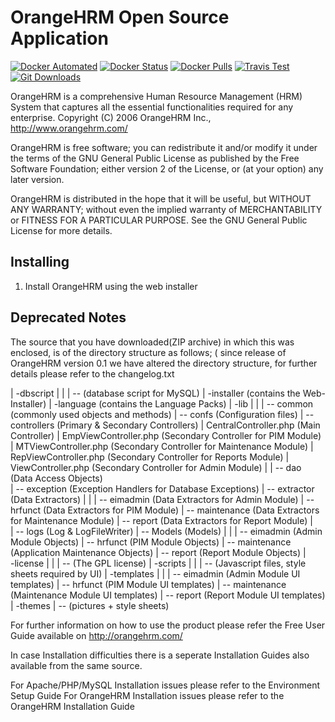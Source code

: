 # OrangeHRM Open Source Application

[![Docker Automated](https://img.shields.io/docker/automated/orangehrm/orangehrm.svg)](https://hub.docker.com/r/orangehrm/orangehrm/) [![Docker Status](https://img.shields.io/docker/build/orangehrm/orangehrm.svg)](https://hub.docker.com/r/orangehrm/orangehrm/) [![Docker Pulls](https://img.shields.io/docker/pulls/orangehrm/orangehrm.svg)](https://hub.docker.com/r/orangehrm/orangehrm)  [![Travis Test](https://img.shields.io/travis/orangehrm/orangehrm/master.svg)](https://travis-ci.org/orangehrm/orangehrm)  [![Git Downloads](https://img.shields.io/github/downloads/orangehrm/orangehrm/total.svg)](https://travis-ci.org/orangehrm/orangehrm) 




OrangeHRM is a comprehensive Human Resource Management (HRM) System that captures 
all the essential functionalities required for any enterprise. 
Copyright (C) 2006 OrangeHRM Inc., http://www.orangehrm.com/

OrangeHRM is free software; you can redistribute it and/or modify it under the terms of
the GNU General Public License as published by the Free Software Foundation; either
version 2 of the License, or (at your option) any later version.

OrangeHRM is distributed in the hope that it will be useful, but WITHOUT ANY WARRANTY; 
without even the implied warranty of MERCHANTABILITY or FITNESS FOR A PARTICULAR PURPOSE. 
See the GNU General Public License for more details.

Installing
----------
1. Install OrangeHRM using the web installer

Deprecated Notes
----------------

The source that you have downloaded(ZIP archive) in which this was enclosed, is of the 
directory structure as follows; ( since release of OrangeHRM version 0.1 we have altered 
the directory structure, for further details please refer to the changelog.txt


|
-dbscript
|	|
|	-- (database script for MySQL)
|
-installer (contains the Web-Installer)
|
-language (contains the Language Packs)
|
-lib
|	|
|	-- common (commonly used objects and methods)
|	-- confs (Configuration files)
|	-- controllers (Primary & Secondary Controllers)
|			CentralController.php (Main Controller)
|			EmpViewController.php (Secondary Controller for PIM Module)
|			MTViewController.php (Secondary Controller for Maintenance Module)
|			RepViewController.php (Secondary Controller for Reports Module)
|			ViewController.php (Secondary Controller for Admin Module)
|
|	-- dao (Data Access Objects)			
|	-- exception (Exception Handlers for Database Exceptions)
|	-- extractor (Data Extractors)
|				|
|				-- eimadmin (Data Extractors for Admin Module)
|				-- hrfunct (Data Extractors for PIM Module)
|				-- maintenance (Data Extractors for Maintenance Module)
|				-- report (Data Extractors for Report Module)
|				
|	-- logs (Log & LogFileWriter)
|	-- Models (Models)
|			|
|			-- eimadmin (Admin Module Objects)
|			-- hrfunct (PIM Module Objects)
|			-- maintenance (Application Maintenance Objects)
|			-- report (Report Module Objects)
|	
-license
|	|
|	-- (The GPL license)
|
-scripts
|	|
|	-- (Javascript files, style sheets required by UI)
|
-templates
|	|
|	-- eimadmin (Admin Module UI templates)
|	-- hrfunct (PIM Module UI templates)
|	-- maintenance (Maintenance Module UI templates)
|	-- report (Report Module UI templates)
|
-themes
	|
	-- (pictures + style sheets)


For further information on how to use the product please refer the Free User Guide 
available on http://orangehrm.com/

In case Installation difficulties there is a seperate Installation Guides also 
available from the same source. 

For Apache/PHP/MySQL Installation issues please refer to the Environment Setup Guide
For OrangeHRM Installation issues please refer to the OrangeHRM Installation Guide
